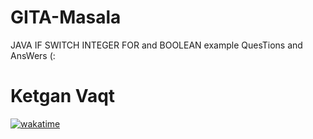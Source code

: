 # GITA-Masala
JAVA IF SWITCH INTEGER FOR  and BOOLEAN example QuesTions and AnsWers (:


# Ketgan Vaqt    
<a href="https://wakatime.com/badge/user/39e0074e-66bc-44b7-9021-865fa990521e/project/33892f06-b2e3-4d57-86d3-deec518070a0"><img src="https://wakatime.com/badge/user/39e0074e-66bc-44b7-9021-865fa990521e/project/33892f06-b2e3-4d57-86d3-deec518070a0.svg" alt="wakatime"></a>
